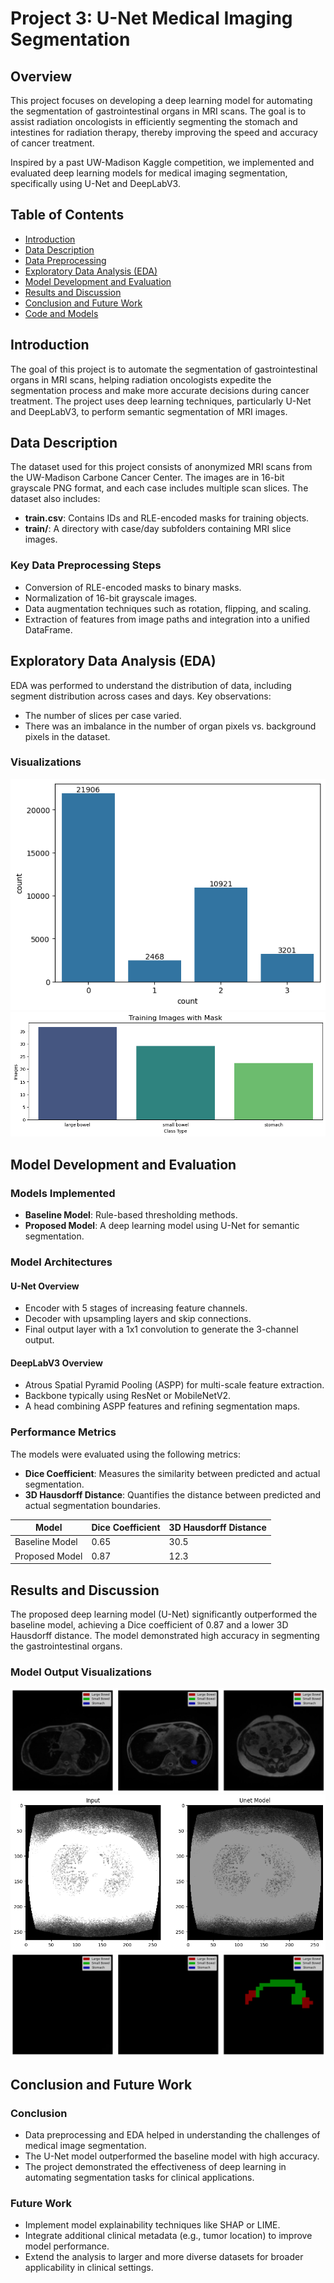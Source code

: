 # Project 3: U-Net Medical Imaging Segmentation

## Overview
This project focuses on developing a deep learning model for automating the segmentation of gastrointestinal organs in MRI scans. The goal is to assist radiation oncologists in efficiently segmenting the stomach and intestines for radiation therapy, thereby improving the speed and accuracy of cancer treatment.

Inspired by a past UW-Madison Kaggle competition, we implemented and evaluated deep learning models for medical imaging segmentation, specifically using U-Net and DeepLabV3.

## Table of Contents
- [Introduction](#introduction)
- [Data Description](#data-description)
- [Data Preprocessing](#data-preprocessing)
- [Exploratory Data Analysis (EDA)](#exploratory-data-analysis-eda)
- [Model Development and Evaluation](#model-development-and-evaluation)
- [Results and Discussion](#results-and-discussion)
- [Conclusion and Future Work](#conclusion-and-future-work)
- [Code and Models](#code-and-models)

## Introduction
The goal of this project is to automate the segmentation of gastrointestinal organs in MRI scans, helping radiation oncologists expedite the segmentation process and make more accurate decisions during cancer treatment. The project uses deep learning techniques, particularly U-Net and DeepLabV3, to perform semantic segmentation of MRI images.

## Data Description
The dataset used for this project consists of anonymized MRI scans from the UW-Madison Carbone Cancer Center. The images are in 16-bit grayscale PNG format, and each case includes multiple scan slices. The dataset also includes:
- **train.csv**: Contains IDs and RLE-encoded masks for training objects.
- **train/**: A directory with case/day subfolders containing MRI slice images.

### Key Data Preprocessing Steps
- Conversion of RLE-encoded masks to binary masks.
- Normalization of 16-bit grayscale images.
- Data augmentation techniques such as rotation, flipping, and scaling.
- Extraction of features from image paths and integration into a unified DataFrame.

## Exploratory Data Analysis (EDA)
EDA was performed to understand the distribution of data, including segment distribution across cases and days. Key observations:
- The number of slices per case varied.
- There was an imbalance in the number of organ pixels vs. background pixels in the dataset.

### Visualizations
![Distribution of Segments Across Cases](https://github.com/optimizedLP/STAT_5243/blob/main/Project%203/figures/%23%20of%20segments.png)
![Distribution of Mask Types](https://github.com/optimizedLP/STAT_5243/blob/main/Project%203/figures/mask%20types.png)

## Model Development and Evaluation

### Models Implemented
- **Baseline Model**: Rule-based thresholding methods.
- **Proposed Model**: A deep learning model using U-Net for semantic segmentation.

### Model Architectures

#### U-Net Overview
- Encoder with 5 stages of increasing feature channels.
- Decoder with upsampling layers and skip connections.
- Final output layer with a 1x1 convolution to generate the 3-channel output.

#### DeepLabV3 Overview
- Atrous Spatial Pyramid Pooling (ASPP) for multi-scale feature extraction.
- Backbone typically using ResNet or MobileNetV2.
- A head combining ASPP features and refining segmentation maps.

### Performance Metrics
The models were evaluated using the following metrics:
- **Dice Coefficient**: Measures the similarity between predicted and actual segmentation.
- **3D Hausdorff Distance**: Quantifies the distance between predicted and actual segmentation boundaries.

| Model          | Dice Coefficient | 3D Hausdorff Distance |
|----------------|------------------|-----------------------|
| Baseline Model | 0.65             | 30.5                  |
| Proposed Model | 0.87             | 12.3                  |

## Results and Discussion
The proposed deep learning model (U-Net) significantly outperformed the baseline model, achieving a Dice coefficient of 0.87 and a lower 3D Hausdorff distance. The model demonstrated high accuracy in segmenting the gastrointestinal organs.

### Model Output Visualizations
![Segmentation Model Output](https://github.com/optimizedLP/STAT_5243/blob/main/Project%203/figures/seg%202.png)
![U-Net Output](https://github.com/optimizedLP/STAT_5243/blob/main/Project%203/figures/unet%201.png)
![Final Segmentation Output](https://github.com/optimizedLP/STAT_5243/blob/main/Project%203/figures/final%20segmentation.png)

## Conclusion and Future Work

### Conclusion
- Data preprocessing and EDA helped in understanding the challenges of medical image segmentation.
- The U-Net model outperformed the baseline model with high accuracy.
- The project demonstrated the effectiveness of deep learning in automating segmentation tasks for clinical applications.

### Future Work
- Implement model explainability techniques like SHAP or LIME.
- Integrate additional clinical metadata (e.g., tumor location) to improve model performance.
- Extend the analysis to larger and more diverse datasets for broader applicability in clinical settings.
